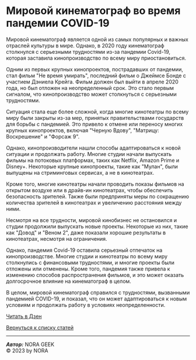 # Мировой кинематограф во время пандемии COVID-19
Мировой кинематограф является одной из самых популярных и важных отраслей культуры в мире. Однако, в 2020 году кинематограф столкнулся с серьезными трудностями из-за пандемии Covid-19, которая заставила кинопроизводство по всему миру приостановиться.  

Одним из первых крупных кинопроектов, пострадавших от пандемии, стал фильм "Не время умирать", последний фильм о Джеймсе Бонде с участием Дэниела Крейга. Фильм должен был выйти в апреле 2020 года, но был отложен на неопределенный срок. Это стало первым сигналом, что кинопроизводство может столкнуться с серьезными трудностями.  

Ситуация стала еще более сложной, когда многие кинотеатры по всему миру были закрыты из-за мер, принятых правительствами государств для борьбы с пандемией. Это привело к отмене или переносу многих крупных кинопроектов, включая "Черную Вдову", "Матрицу: Воскрешение" и "Форсаж 9".  

Однако, кинопроизводители нашли способы адаптироваться к новой ситуации и продолжать работу. Многие студии начали выпускать фильмы на потоковых платформах, таких как Netflix, Amazon Prime и Disney+. Некоторые крупные кинопроекты, такие как "Мулан", были выпущены на стриминговых сервисах, а не в кинотеатрах.  

Кроме того, многие кинотеатры начали проводить показы фильмов на открытом воздухе или в драйв-ин кинотеатрах, чтобы обеспечить безопасность зрителей. Также были предприняты меры по сокращению количества зрителей в кинотеатрах и увеличению расстояния между ними.  

Несмотря на все трудности, мировой кинобизнес не остановился и студии продолжили выпускать новые проекты. Некоторые из них, такие как "Довод" и "Веном 2", даже показали хорошие результаты в кинотеатрах, несмотря на ограничения.  

Однако, пандемия Covid-19 оставила серьезный отпечаток на кинопроизводстве. Многие студии и кинотеатры по всему миру столкнулись с финансовыми трудностями, и многие проекты были отложены или отменены. Кроме того, пандемия также привела к изменению способов распространения фильмов, и это может оказать долгосрочное влияние на кинематограф в целом.  

В целом, мировой кинематограф справился с трудностями, вызванными пандемией COVID-19, и показал, что он может адаптироваться к новым условиям и продолжать работу в условиях неопределенности.  

[Читать в Дзен](https://dzen.ru/a/ZChI6ygr30n1dFMV)  

[Вернуться к списку статей](index.html)

******
***Автор:*** NORA GEEK  
© 2023 by NORA